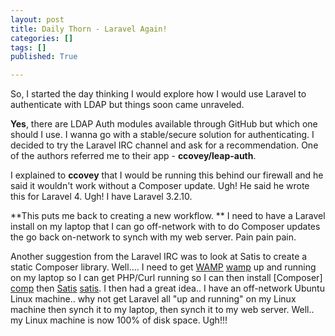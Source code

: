 ```yaml
---
layout: post
title: Daily Thorn - Laravel Again!
categories: []
tags: []
published: True

---
```


So, I started the day thinking I would explore how I would use Laravel to authenticate with LDAP but things soon came unraveled.

 
__Yes__, there are LDAP Auth modules available through GitHub but which one should I use. I wanna go with a stable/secure solution for authenticating. 
I decided to try the Laravel IRC channel and ask for a recommendation. One of the authors referred me to their app - __ccovey/leap-auth__.
 
I explained to __ccovey__ that I would be running this behind our firewall and he said it wouldn't work without a Composer update. Ugh!
He said he wrote this for Laravel 4.  Ugh! I have Laravel 3.2.10. 
 
**This puts me back to creating a new workflow. **
I need to have a Laravel install on my laptop that I can go off-network with to do Composer updates the go back on-network to synch with my web server. Pain pain pain. 
 
Another suggestion from the Laravel IRC was to look at Satis to create a static Composer library. Well.... I need to get [WAMP] [wamp] up and running on my laptop so I can get PHP/Curl running so I can then install [Composer] [comp] then [Satis] [satis].
I then had a great idea.. I have an off-network Ubuntu Linux machine.. why not get Laravel all "up and running" on my Linux machine then synch it to my laptop, then synch it to my web server. 
Well.. my Linux machine is now 100% of disk space. Ugh!!!


[wamp]: http://www.wampserver.com/en/
[comp]: http://getcomposer.org/
[satis]: https://github.com/composer/satis